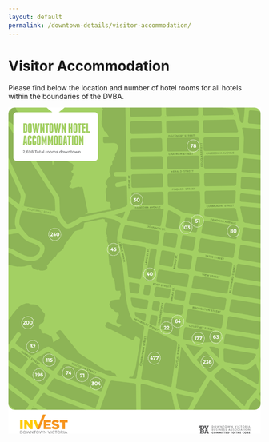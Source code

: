 ```yaml
---
layout: default
permalink: /downtown-details/visitor-accommodation/
---
```

# Visitor Accommodation

Please find below the location and number of hotel rooms for all hotels within the boundaries of the DVBA.

<img src="/files/downtown-hotel-accommodation.gif" alt="Block by Block Map">